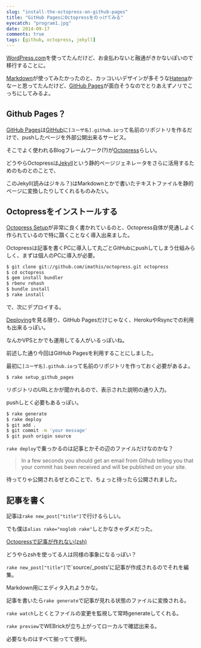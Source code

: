 ```yaml
---
slug: "install-the-octopress-on-github-pages"
title: "GitHub PagesにOctopressをのっけてみる"
eyecatch: "program1.jpg"
date: 2014-09-17
comments: true
tags: [github, octopress, jekyll]
---
```

[WordPress.com](https://ja.wordpress.com/)を使ってたんだけど、お金払わないと融通がきかないぽいので移行することに。

[Markdown](http://ja.wikipedia.org/wiki/Markdown)が使ってみたかったのと、カッコいいデザインが多そうな[Hatena](http://hatenablog.com/)かなーと思ってたんだけど、[GitHub Pages](https://pages.github.com/)が面白そうなのでとりあえずノリでこっちにしてみるよ。

<!-- more -->

## Github Pages？

[GitHub Pages](https://pages.github.com/)は[GitHub](https://github.com/)に`[ユーザ名].github.io`って名前のリポジトリを作るだけで、pushしたページを外部公開出来るサービス。

そこでよく使われるBlogフレームワーク(?)が[Octopress](http://octopress.org/)らしい。

どうやらOctopressは[Jekyll](http://jekyllrb.com/)という静的ページジェネレータをさらに活用するためのものとのことで、

このJekyll(読みはジキル？)はMarkdownとかで書いたテキストファイルを静的ページに変換したりしてくれるものみたい。

## Octopressをインストールする

[Octopress Setup](http://octopress.org/docs/setup/)が非常に良く書かれているのと、Octopress自体が見通しよく作られているので特に躓くことなく導入出来ました。

Octopressは記事を書くPCに導入して丸ごとGitHubにpushしてしまう仕組みらしく、まずは個人のPCに導入が必要。

``` sh
$ git clone git://github.com/imathis/octopress.git octopress
$ cd octopress
$ gem install bundler
$ rbenv rehash
$ bundle install
$ rake install
```

で、次にデプロイする。

[Deploying](http://octopress.org/docs/deploying/)を見る限り、GitHub Pagesだけじゃなく、HerokuやRsyncでの利用も出来るっぽい。

なんかVPSとかでも運用してる人がいるっぽいね。

前述した通り今回はGitHub Pagesを利用することにしました。

最初に`[ユーザ名].github.io`って名前のリポジトリを作っておく必要があるよ。
``` sh
$ rake setup_github_pages
```

リポジトリのURLとかが聞かれるので、表示された説明の通り入力。

pushしとく必要もあるっぽい。

``` sh
$ rake generate
$ rake deploy
$ git add .
$ git commit -m 'your message'
$ git push origin source
```

`rake deploy`で乗っかるのは記事とかその辺のファイルだけなのかな？

> In a few seconds you should get an email from Github telling you that your commit has been received and will be published on your site.

待ってりゃ公開されるぜとのことで、ちょっと待ったら公開されました。

## 記事を書く

記事は`rake new_post["title"]`で行けるらしい。

でも僕は`alias rake="noglob rake"`しとかなきゃダメだった。

[Octopressで記事が作れない(zsh)](http://ackintosh.github.io/blog/2013/02/02/cant-create-post/)

どうやらzshを使ってる人は同様の事象になるっぽい？

`rake new_post["title"]`で`source/_posts'に記事が作成されるのでそれを編集。

Markdown用にエディタ入れようかな。

記事を書いたら`rake generate`で記事が見れる状態のファイルに変換される。

`rake watch`しとくとファイルの変更を監視して常時generateしてくれる。

`rake preview`でWEBrickが立ち上がってローカルで確認出来る。

必要なものはすべて揃ってて便利。
